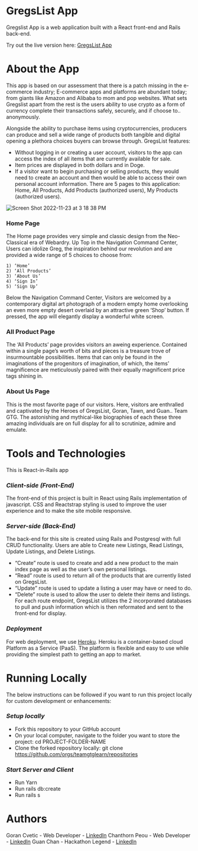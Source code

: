 # GregsList App

Gregslist App is a web application built with a React front-end and Rails back-end.

Try out the live version here: [GregsList App](https://gregs-list-app.herokuapp.com)

# About the App

This app is based on our assessment that there is a patch missing in the e-commerce industry; E-commerce apps and platforms are abundant today; from giants like Amazon and Alibaba to mom and pop websites. What sets Gregslist apart from the rest is the users ability to use crypto as a form of currency complete their transactions safely, securely, and if choose to.. anonymously.

Alongside the ability to purchase items using cryptocurrencies, producers can produce and sell a wide range of products both tangible and digital opening a plethora choices buyers can browse through.
GregsList features:

- Without logging in or creating a user account, visitors to the app can access the index of all items that are currently available for sale.
- Item prices are displayed in both dollars and in Doge.
- If a visitor want to begin purchasing or selling products, they would need to create an account and then would be able to access their own personal account information.
  There are 5 pages to this application: Home, All Products, Add Products (authorized users), My Products (authorized users).

![Screen Shot 2022-11-23 at 3 18 38 PM](https://user-images.githubusercontent.com/80366503/203662458-b06a68bc-78ad-41cf-b17e-ad4ca7ebd3b7.png)

### Home Page

The Home page provides very simple and classic design from the Neo-Classical era of Webardry.
Up Top in the Navigation Command Center, Users can idolize Greg, the inspiration behind our revolution and are provided a wide range of 5 choices to choose from:

    1) ‘Home’
    2) ‘All Products’
    3) ‘About Us’
    4) ‘Sign In’
    5) ‘Sign Up’

Below the Navigation Command Center, Visitors are welcomed by a contemporary digital art photograph of a modern empty home overlooking an even more empty desert overlaid by an attractive green ‘Shop’ button. If pressed, the app will elegantly display a wonderful white screen.

### All Product Page

The ‘All Products’ page provides visitors an aweing experience. Contained within a single page’s worth of bits and pieces is a treasure trove of insurmountable possibilities. Items that can only be found in the imaginations of the progenitors of imagination, of which, the items’ magnificence are meticulously paired with their equally magnificent price tags shining in.

### About Us Page

This is the most favorite page of our visitors. Here, visitors are enthralled and captivated by the Heroes of GregsList, Goran, Tawn, and Guan.. Team GTG. The astonishing and mythical-like biographies of each these three amazing individuals are on full display for all to scrutinize, admire and emulate.

# Tools and Technologies

This is React-in-Rails app

### **_Client-side (Front-End)_**

The front-end of this project is built in React using Rails implementation of javascript. CSS and Reactstrap styling is used to improve the user experience and to make the site mobile responsive.

### **_Server-side (Back-End)_**

The back-end for this site is created using Rails and Postgresql with full CRUD functionality. Users are able to Create new Listings, Read Listings, Update Listings, and Delete Listings.

- “Create” route is used to create and add a new product to the main index page as well as the user’s own personal listings.
- “Read” route is used to return all of the products that are currently listed on GregsList.
- “Update” route is used to update a listing a user may have or need to do.
- “Delete” route is used to allow the user to delete their items and listings.
  For each route endpoint, GregsList utilizes the 2 incorporated databases to pull and push information which is then reformated and sent to the front-end for display.

### **_Deployment_**

For web deployment, we use [Heroku](https://www.heroku.com/). Heroku is a container-based cloud Platform as a Service (PaaS). The platform is flexible and easy to use while providing the simplest path to getting an app to market.

# Running Locally

The below instructions can be followed if you want to run this project locally for custom development or enhancements:

### **_Setup locally_**

- Fork this repository to your GitHub account
- On your local computer, navigate to the folder you want to store the project: cd PROJECT-FOLDER-NAME
- Clone the forked repository locally: git clone https://github.com/orgs/teamgtglearn/repositories

### **_Start Server and Client_**

- Run Yarn
- Run rails db:create
- Run rails s

# Authors

Goran Cvetic - Web Developer - [LinkedIn](https://www.linkedin.com/in/goran-cvetic/)
Chanthorn Peou - Web Developer - [LinkedIn](https://www.linkedin.com/in/player2/)
Guan Chan - Hackathon Legend - [LinkedIn](https://www.linkedin.com/in/guanchan/)
